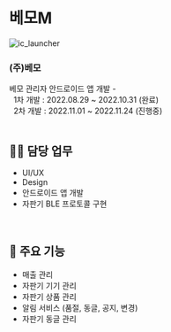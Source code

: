 # 베모M
![ic_launcher](https://user-images.githubusercontent.com/79048895/191905011-2f9ba5ac-7741-4d44-9901-932dcc5dcf86.png)  
### **(주)베모** 
베모 관리자 안드로이드 앱 개발 -  
&nbsp;&nbsp;1차 개발 : 2022.08.29 ~ 2022.10.31 (완료)  
&nbsp;&nbsp;2차 개발 : 2022.11.01 ~ 2022.11.24 (진행중)  
<br>

## 🧑‍💻 담당 업무
- UI/UX
- Design
- 안드로이드 앱 개발
- 자판기 BLE 프로토콜 구현
<br>

## 🔔 주요 기능
- 매출 관리
- 자판기 기기 관리
- 자판기 상품 관리
- 알림 서비스 (품절, 동글, 공지, 변경)
- 자판기 동글 관리
